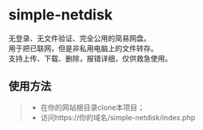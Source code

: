 # simple-netdisk
无登录、无文件验证、完全公用的简易网盘。<br>
用于把已联网，但是非私用电脑上的文件转存。<br>
支持上传、下载、删除，报错详细，仅供救急使用。

## 使用方法
> - 在你的网站根目录clone本项目；
> - 访问https://你的域名/simple-netdisk/index.php
